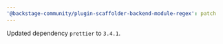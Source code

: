 ```yaml
---
'@backstage-community/plugin-scaffolder-backend-module-regex': patch
---
```


Updated dependency `prettier` to `3.4.1`.
